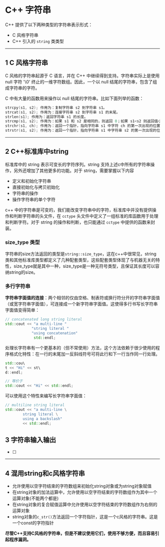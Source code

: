 # C++ 字符串

C++ 提供了以下两种类型的字符串表示形式：

- C 风格字符串
- C++ 引入的 `string` 类类型

---
## 1 C 风格字符串

C 风格的字符串起源于 C 语言，并在 C++ 中继续得到支持。字符串实际上是使用 null 字符 '\0' 终止的一维字符数组。因此，一个以 null 结尾的字符串，包含了组成字符串的字符。

C 中有大量的函数用来操作以 null 结尾的字符串。比如下面列举的函数：

```cpp
strcpy(s1, s2); 作用为：复制字符串 s2 到字符串 s1。
strcat(s1, s2); 作用为：连接字符串 s2 到字符串 s1 的末尾。
strlen(s1); 作用为：返回字符串 s1 的长度。
strcmp(s1, s2); 作用为：如果 s1 和 s2 是相同的，则返回 0；如果 s1<s2 则返回值小于 0；如果 s1>s2 则返回值大于 0。
strchr(s1, ch); 作用为：返回一个指针，指向字符串 s1 中字符 ch 的第一次出现的位置。
strstr(s1, s2); 作用为：返回一个指针，指向字符串 s1 中字符串 s2 的第一次出现的位置。
```

---
## 2 C++标准库中string

标准库中的 string 表示可变长的字符序列。string 支持上述c中所有的字符串操作，另外还增加了其他更多的功能。对于 string，需要掌握以下内容

- 定义和初始化字符串
- 直接初始化与拷贝初始化
- 字符串的操作
- 操作字符串的单个字符

c++ 中的字符串是可变的，我们能改变字符串中的字符，标准库中并没有提供操作和判断字符串的头文件，在 `cctype` 头文件中定义了一组标准的库函数用于处理和判断字符。对于 string 的操作和判断，也只能通过 `cctype` 中提供的函数来封装。

### size_type 类型

字符串的size方法返回的类型是`string::size_type`，这在c++中很常见，string类和其他标准库类型都定义了几种配套类型，这些配套类型体现了与机器无关的特性，size_type就是其中一种，size_type是一种无符号类型，且保证其长度可以容纳string的size。

### 多行字符串

**字符串字面值的连接**：两个相邻的仅由空格、制表符或换行符分开的字符串字面值（或宽字符串字面值），可连接成一个新字符串字面值。这使得多行书写长字符串字面值变得简单：

```cpp
// concatenated long string literal
std::cout << "a multi-line "
            "string literal "
            "using concatenation"
             std::endl;
```

处理长字符串有一个更基本的（但不常使用）方法，这个方法依赖于很少使用的程序格式化特性：在一行的末尾加一反斜线符号可将此行和下一行当作同一行处理。

```cpp
std::cou\
t << "Hi" << st\
d::endl;

// 等价于
std::cout << "Hi" << std::endl;
```

可以使用这个特性来编写长字符串字面值：

```cpp
// multiline string literal
std::cout << "a multi-line \
        string literal \
        using a backslash"
        << std::endl;
```

## 3 字符串输入输出

- [ ]

---
## 4 混用string和c风格字符串

- 允许使用以空字符结束的字符数组来初始化string对象或为string对象赋值
- 在string对象的加法运算中，允许使用以空字符结束的字符数组作为其中一个运算对象(不能两个都是)
- 在string对象的复合赋值运算中允许使用以空字符结束的字符数组作为右侧的运算对象
- string对象的`c_str()`方法返回一个字符指针，这是一个c风格的字符串。这是一个const的字符指针

**尽管C++支持C风格的字符串，但是不建议使用它们，使用不够方便，而且容易引起程序漏洞。**
